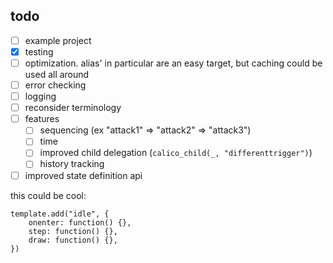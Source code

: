 
## todo

- [ ] example project
- [x] testing
- [ ] optimization. alias' in particular are an easy target, but caching could be used all around
- [ ] error checking
- [ ] logging
- [ ] reconsider terminology
- [ ] features
	- [ ] sequencing (ex "attack1" => "attack2" => "attack3")
	- [ ] time
	- [ ] improved child delegation (`calico_child(_, "differenttrigger")`)
	- [ ] history tracking
- [ ] improved state definition api

this could be cool:

```
template.add("idle", {
	onenter: function() {},
	step: function() {},
	draw: function() {},
})
```
